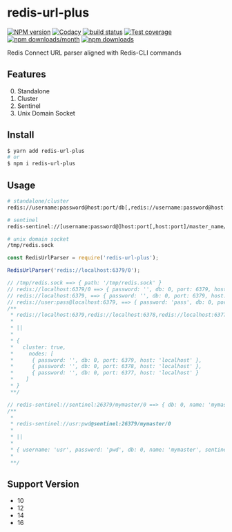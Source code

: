 # redis-url-plus

[![NPM version][npm-image]][npm-url]
[![Codacy][codacy-image]][codacy-url]
[![build status][build-image]][build-url]
[![Test coverage][codecov-image]][codecov-url]
[![npm downloads/month][downloads-month-image]][download-url]
[![npm downloads][downloads-image]][download-url]

[npm-image]: https://img.shields.io/npm/v/redis-url-plus.svg?style=flat-square
[npm-url]: https://www.npmjs.com/package/redis-url-plus
[build-image]: https://github.com/rickyes/redis-url-plus/actions/workflows/node.js.yml/badge.svg?branch=main
[build-url]: https://github.com/rickyes/redis-url-plus
[codecov-image]: https://codecov.io/gh/rickyes/redis-url-plus/branch/main/graph/badge.svg?token=T6eRV9TZp6
[codecov-url]: https://codecov.io/github/rickyes/redis-url-plus?branch=master
[downloads-month-image]: https://img.shields.io/npm/dm/redis-url-plus.svg?style=flat-square
[download-url]: https://npmjs.org/package/redis-url-plus
[downloads-image]: https://img.shields.io/npm/dt/redis-url-plus.svg
[codacy-image]: https://app.codacy.com/project/badge/Grade/7a96dea4ed924752b2f131c0ab5ec812
[codacy-url]: https://app.codacy.com/manual/rickyes/redis-url-plus

Redis Connect URL parser aligned with Redis-CLI commands

## Features

0. Standalone
1. Cluster
2. Sentinel
3. Unix Domain Socket

## Install

```bash
$ yarn add redis-url-plus
# or
$ npm i redis-url-plus
```

## Usage

```bash
# standalone/cluster
redis://username:password@host:port/db[,redis://username:password@host:port/db]

# sentinel
redis-sentinel://[username:password@]host:port[,host:port]/master_name/db

# unix domain socket
/tmp/redis.sock
```

```js
const RedisUrlParser = require('redis-url-plus');

RedisUrlParser('redis://localhost:6379/0');

// /tmp/redis.sock ==> { path: '/tmp/redis.sock' }
// redis://localhost:6379/0 ==> { password: '', db: 0, port: 6379, host: 'localhost' }
// redis://localhost:6379, ==> { password: '', db: 0, port: 6379, host: 'localhost' }
// redis://user:pass@localhost:6379, ==> { password: 'pass', db: 0, port: 6379, host: 'localhost' }
/**
 * redis://localhost:6379,redis://localhost:6378,redis://localhost:6377
 *
 * ||
 * 
 * {
 *   cluster: true,
 *     nodes: [
 *      { password: '', db: 0, port: 6379, host: 'localhost' },
 *      { password: '', db: 0, port: 6378, host: 'localhost' },
 *      { password: '', db: 0, port: 6377, host: 'localhost' }
 *    ]
 * }
 **/

// redis-sentinel://sentinel:26379/mymaster/0 ==> { db: 0, name: 'mymaster', sentinels: [{ host: 'sentinel', port: 26379 }] }
/**
 * 
 * redis-sentinel://usr:pwd@sentinel:26379/mymaster/0
 * 
 * ||
 * 
 * { username: 'usr', password: 'pwd', db: 0, name: 'mymaster', sentinels: [{ host: 'sentinel', port: 26379 }] }
 *  
 **/
```

## Support Version

- 10
- 12
- 14
- 16
